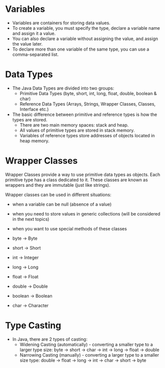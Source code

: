 # Variables

- Variables are containers for storing data values.
- To create a variable, you must specify the type, declare a variable name and assign it a value.
- You can also declare a variable without assigning the value, and assign the value later.
- To declare more than one variable of the same type, you can use a comma-separated list.

# Data Types

- The Java Data Types are divided into two groups:
    - Primitive Data Types (byte, short, int, long, float, double, boolean & char)
    - Reference Data Types (Arrays, Strings, Wrapper Classes, Classes, Interface etc.)
- The basic difference between primitive and reference types is how the types are stored.
    - There are two main memory spaces: stack and heap.
    - All values of primitive types are stored in stack memory.
    - Variables of reference types store addresses of objects located in heap memory.

# Wrapper Classes

Wrapper Classes provide a way to use primitive data types as objects. Each primitive type has a class dedicated to it.
These classes are known as wrappers and they are immutable (just like strings).

Wrapper classes can be used in different situations:
- when a variable can be null (absence of a value)
- when you need to store values in generic collections (will be considered in the next topics)
- when you want to use special methods of these classes

- byte -> Byte
- short -> Short
- int -> Integer
- long -> Long
- float -> Float
- double -> Double
- boolean -> Boolean
- char -> Character

# Type Casting

- In Java, there are 2 types of casting:
    - Widening Casting (automatically) - converting a smaller type to a larger type size:
      byte -> short -> char -> int -> long -> float -> double
    - Narrowing Casting (manually) - converting a larger type to a smaller size type:
      double -> float -> long -> int -> char -> short -> byte
